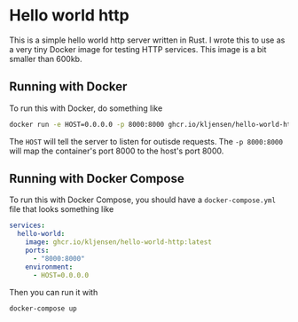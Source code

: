 # Hello world http

This is a simple hello world http server written in Rust.
I wrote this to use as a very tiny Docker image for testing
HTTP services. This image is a bit smaller than 600kb.

## Running with Docker

To run this with Docker, do something like

```sh
docker run -e HOST=0.0.0.0 -p 8000:8000 ghcr.io/kljensen/hello-world-http:latest
```

The `HOST` will tell the server to listen for outisde
requests. The `-p 8000:8000` will map the container's
port 8000 to the host's port 8000.

## Running with Docker Compose

To run this with Docker Compose, you should have a 
`docker-compose.yml` file that looks something like

```yaml
services:
  hello-world:
    image: ghcr.io/kljensen/hello-world-http:latest
    ports:
      - "8000:8000"
    environment:
      - HOST=0.0.0.0
```

Then you can run it with

```sh
docker-compose up
```